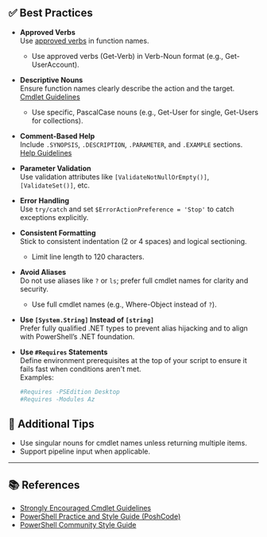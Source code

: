 ## ✅ Best Practices

- **Approved Verbs**  
  Use [approved verbs](https://learn.microsoft.com/en-us/powershell/scripting/developer/cmdlet/approved-verbs-for-windows-powershell-commands) in function names.
  - Use approved verbs (Get-Verb) in Verb-Noun format (e.g., Get-UserAccount).

- **Descriptive Nouns**  
  Ensure function names clearly describe the action and the target.  
  [Cmdlet Guidelines](https://learn.microsoft.com/en-us/powershell/scripting/developer/cmdlet/strongly-encouraged-development-guidelines)
  - Use specific, PascalCase nouns (e.g., Get-User for single, Get-Users for collections).

- **Comment-Based Help**  
  Include `.SYNOPSIS`, `.DESCRIPTION`, `.PARAMETER`, and `.EXAMPLE` sections.  
  [Help Guidelines](https://learn.microsoft.com/en-us/powershell/scripting/developer/help/writing-help-for-windows-powershell-scripts-and-functions)

- **Parameter Validation**  
  Use validation attributes like `[ValidateNotNullOrEmpty()]`, `[ValidateSet()]`, etc.

- **Error Handling**  
  Use `try/catch` and set `$ErrorActionPreference = 'Stop'` to catch exceptions explicitly.

- **Consistent Formatting**  
  Stick to consistent indentation (2 or 4 spaces) and logical sectioning.
  - Limit line length to 120 characters.

- **Avoid Aliases**  
  Do not use aliases like `?` or `ls`; prefer full cmdlet names for clarity and security.
  - Use full cmdlet names (e.g., Where-Object instead of `?`).

- **Use `[System.String]` Instead of `[string]`**  
  Prefer fully qualified .NET types to prevent alias hijacking and to align with PowerShell’s .NET foundation.

- **Use `#Requires` Statements**  
  Define environment prerequisites at the top of your script to ensure it fails fast when conditions aren't met.  
  Examples:
  ```powershell
  #Requires -PSEdition Desktop
  #Requires -Modules Az
  ```

## 📌 Additional Tips

- Use singular nouns for cmdlet names unless returning multiple items.
- Support pipeline input when applicable.

---

## 📚 References

- [Strongly Encouraged Cmdlet Guidelines](https://learn.microsoft.com/en-us/powershell/scripting/developer/cmdlet/strongly-encouraged-development-guidelines)
- [PowerShell Practice and Style Guide (PoshCode)](https://github.com/PoshCode/PowerShellPracticeAndStyle)
- [PowerShell Community Style Guide](https://learn.microsoft.com/en-us/powershell/scripting/community/contributing/powershell-style-guide)
